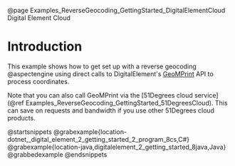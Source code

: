 @page Examples_ReverseGeocoding_GettingStarted_DigitalElementCloud Digital Element Cloud

# Introduction

This example shows how to get set up with a reverse geocoding @aspectengine using direct calls
to DigitalElement's [GeoMPrint](https://www.digitalelement.com/solutions/geomprint/) API 
to process coordinates.

Note that you can also call GeoMPrint via the 
[51Degrees cloud service](@ref Examples_ReverseGeocoding_GettingStarted_51DegreesCloud). 
This can save on requests and bandwidth if you use other 51Degrees cloud products.

@startsnippets
@grabexample{location-dotnet,_digital_element_2_getting_started_2_program_8cs,C#}
@grabexample{location-java,digitalelement_2_getting_started_8java,Java}
@grabbedexample
@endsnippets